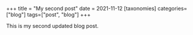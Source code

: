 +++
title = "My second post"
date = 2021-11-12
[taxonomies]
categories=["blog"]
tags=["post", "blog"]
+++

This is my second updated blog post.
